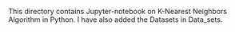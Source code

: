 This directory contains Jupyter-notebook on K-Nearest Neighbors Algorithm in Python. I have also added the Datasets in Data_sets.

